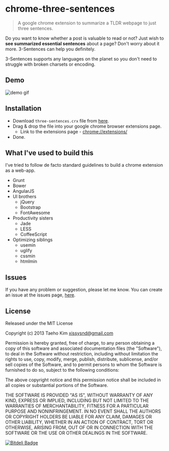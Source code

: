 # chrome-three-sentences
> A google chrome extension to summarize a TLDR webpage to just three sentences.

Do you want to know whether a post is valuable to read or not? Just wish to **see summarized essential sentences** about a page? Don't worry about it more. 3-Sentences can help you definitely.

3-Sentences supports any languages on the planet so you don't need to struggle with broken charsets or encoding.


## Demo
![demo gif](http://d.pr/i/mJjz+)


## Installation
  * Download `three-sentences.crx` file from [here](https://github.com/xissy/chrome-three-sentences/releases/download/v0.1.0/three-sentences.crx).
  * Drag & drop the file into your google chrome browser extensions page.
    - Link to the extensions page - [chrome://extensions/](chrome://extensions/)
  * Done.


## What I've used to build this
I've tried to follow de facto standard guidelines to build a chrome extension as a web-app.

  * Grunt
  * Bower
  * AngularJS
  * UI brothers
    - jQuery
    - Bootstrap
    - FontAwesome
  * Productivity sisters
    - Jade
    - LESS
    - CoffeeScript
  * Optimizing siblings
    * usemin
    * uglify
    * cssmin
    * htmlmin


## Issues
If you have any problem or suggestion, please let me know. You can create an issue at the issues page, [here](https://github.com/xissy/chrome-three-sentences/issues).


## License
Released under the MIT License

Copyright (c) 2013 Taeho Kim xissysnd@gmail.com

Permission is hereby granted, free of charge, to any person obtaining a copy of this software and associated documentation files (the "Software"), to deal in the Software without restriction, including without limitation the rights to use, copy, modify, merge, publish, distribute, sublicense, and/or sell copies of the Software, and to permit persons to whom the Software is furnished to do so, subject to the following conditions:

The above copyright notice and this permission notice shall be included in all copies or substantial portions of the Software.

THE SOFTWARE IS PROVIDED "AS IS", WITHOUT WARRANTY OF ANY KIND, EXPRESS OR IMPLIED, INCLUDING BUT NOT LIMITED TO THE WARRANTIES OF MERCHANTABILITY, FITNESS FOR A PARTICULAR PURPOSE AND NONINFRINGEMENT. IN NO EVENT SHALL THE AUTHORS OR COPYRIGHT HOLDERS BE LIABLE FOR ANY CLAIM, DAMAGES OR OTHER LIABILITY, WHETHER IN AN ACTION OF CONTRACT, TORT OR OTHERWISE, ARISING FROM, OUT OF OR IN CONNECTION WITH THE SOFTWARE OR THE USE OR OTHER DEALINGS IN THE SOFTWARE.


[![Bitdeli Badge](https://d2weczhvl823v0.cloudfront.net/xissy/chrome-three-sentences/trend.png)](https://bitdeli.com/free "Bitdeli Badge")


